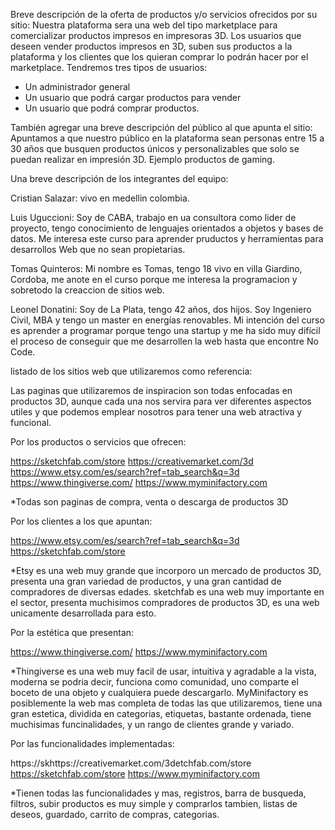 Breve descripción de la oferta de productos y/o servicios ofrecidos por su
sitio: 
Nuestra plataforma sera una web del tipo marketplace para comercializar productos impresos en impresoras 3D. Los usuarios que deseen vender productos impresos en 3D, suben sus productos a la plataforma y los clientes que los quieran comprar lo podrán hacer por el marketplace. Tendremos tres tipos de usuarios:
- Un administrador general
- Un usuario que podrá cargar productos para vender
- Un usuario que podrá comprar productos. 

También agregar una breve descripción del público al que apunta el sitio:
Apuntamos a que nuestro público en la plataforma sean personas entre 15 a 30 años que busquen productos únicos y personalizables que solo se puedan realizar en impresión 3D. Ejemplo productos de gaming.

Una breve descripción de los integrantes del equipo:

Cristian Salazar: vivo en medellin colombia.

Luis Uguccioni: Soy de CABA, trabajo en ua consultora como lider de proyecto, tengo conocimiento de lenguajes orientados a objetos y bases de datos. Me interesa este curso para aprender pruductos y herramientas para desarrollos Web que no sean propietarias.

Tomas Quinteros: Mi nombre es Tomas, tengo 18 vivo en villa Giardino, Cordoba, me anote en el curso porque me interesa la programacion y sobretodo la creaccion de sitios web.

Leonel Donatini: Soy de La Plata, tengo 42 años, dos hijos. Soy Ingeniero Civil, MBA y tengo un master en energías renovables. Mi intención del curso es aprender a programar porque tengo una startup y me ha sido muy difícil el proceso de conseguir que me desarrollen la web hasta que encontre No Code. 

listado de los sitios web que utilizaremos como referencia:

Las paginas que utilizaremos de inspiracion son todas enfocadas en productos 3D, aunque cada una nos servira para ver diferentes aspectos utiles y que podemos emplear nosotros para tener una web atractiva y funcional.

Por los productos o servicios que ofrecen:

https://sketchfab.com/store
https://creativemarket.com/3d
https://www.etsy.com/es/search?ref=tab_search&q=3d
https://www.thingiverse.com/
https://www.myminifactory.com

*Todas son paginas de compra, venta o descarga de productos 3D

Por los clientes a los que apuntan:

https://www.etsy.com/es/search?ref=tab_search&q=3d
https://sketchfab.com/store

*Etsy es una web muy grande que incorporo un mercado de productos 3D, presenta una gran variedad de productos, y una gran cantidad de compradores de diversas edades.
sketchfab es una web muy importante en el sector, presenta muchisimos compradores de productos 3D, es una web unicamente desarrollada para esto.

Por la estética que presentan:

https://www.thingiverse.com/
https://www.myminifactory.com


*Thingiverse es una web muy facil de usar, intuitiva y agradable a la vista, moderna se podria decir, funciona como comunidad, uno comparte el boceto de una objeto y cualquiera puede descargarlo.
MyMinifactory es posiblemente la web mas completa de todas las que utilizaremos, tiene una gran estetica, dividida en categorias, etiquetas, bastante ordenada, tiene muchisimas funcinalidades, y un rango de clientes grande y variado.

Por las funcionalidades implementadas:

https://skhttps://creativemarket.com/3detchfab.com/store
https://sketchfab.com/store
https://www.myminifactory.com

*Tienen todas las funcionalidades y mas, registros, barra de busqueda, filtros, subir productos es muy simple y comprarlos tambien, listas de deseos, guardado, carrito de compras, categorias.
